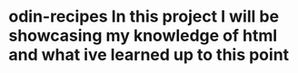 # odin-recipes In this project I will be showcasing my knowledge of html and what ive learned up to this point
